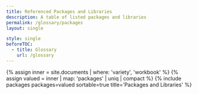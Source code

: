```yaml
---
title: Referenced Packages and Libraries
description: A table of listed packages and libraries
permalink: /glossary/packages
layout: single

style: single
beforeTOC:
  - title: Glossary
    url: /glossary
---
```


{% assign inner = site.documents | where: 'variety', 'workbook' %}
{% assign valued = inner | map: 'packages' | uniq | compact %}
{% include packages packages=valued sortable=true title='Packages and Libraries' %}
